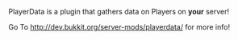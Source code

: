 PlayerData is a plugin that gathers data on Players on **your** server!

Go To http://dev.bukkit.org/server-mods/playerdata/ for more info!
